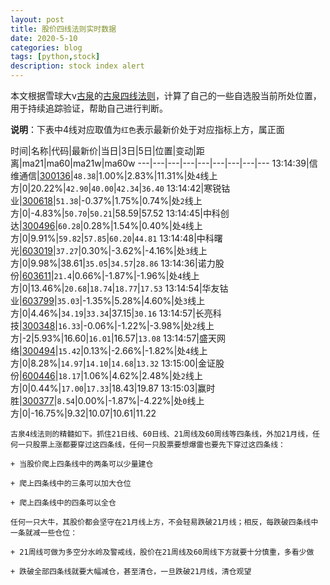 ```yaml
---
layout: post
title: 股价四线法则实时数据
date: 2020-5-10
categories: blog
tags: [python,stock]
description: stock index alert
---
```



本文根据雪球大v[古泉](https://xueqiu.com/u/7148646888)的[古泉四线法则](https://xueqiu.com/7148646888/130498192)，计算了自己的一些自选股当前所处位置，用于持续追踪验证，帮助自己进行判断。

**说明**：下表中4线对应取值为`红色`表示最新价处于对应指标上方，属正面

时间|名称|代码|最新价|当日|3日|5日|位置|变动|距离|ma21|ma60|ma21w|ma60w
---|---|---|---|---|---|---|---|---
13:14:39|信维通信|[300136](https://xueqiu.com/S/SZ300136)|`48.38`|1.00%|2.83%|11.31%|处`4`线上方|0|20.22%|`42.90`|`40.00`|`42.34`|`36.40`
13:14:42|寒锐钴业|[300618](https://xueqiu.com/S/SZ300618)|`51.38`|-0.37%|1.75%|0.74%|处`2`线上方|0|-4.83%|`50.70`|`50.21`|58.59|57.52
13:14:45|中科创达|[300496](https://xueqiu.com/S/SZ300496)|`60.28`|0.28%|1.54%|0.40%|处`4`线上方|0|9.91%|`59.82`|`57.85`|`60.20`|`44.81`
13:14:48|中科曙光|[603019](https://xueqiu.com/S/SH603019)|`37.27`|0.30%|-3.62%|-4.16%|处`3`线上方|0|9.98%|38.61|`35.05`|`34.57`|`28.86`
13:14:36|诺力股份|[603611](https://xueqiu.com/S/SH603611)|`21.4`|0.66%|-1.87%|-1.96%|处`4`线上方|0|13.46%|`20.68`|`18.74`|`18.77`|`17.53`
13:14:54|华友钴业|[603799](https://xueqiu.com/S/SH603799)|`35.03`|-1.35%|5.28%|4.60%|处`3`线上方|0|4.46%|`34.19`|`33.34`|37.15|`30.16`
13:14:57|长亮科技|[300348](https://xueqiu.com/S/SZ300348)|`16.33`|-0.06%|-1.22%|-3.98%|处`2`线上方|-2|5.93%|16.60|`16.01`|16.57|`13.08`
13:14:57|盛天网络|[300494](https://xueqiu.com/S/SZ300494)|`15.42`|0.13%|-2.66%|-1.82%|处`4`线上方|0|8.28%|`14.97`|`14.10`|`14.68`|`13.32`
13:15:00|金证股份|[600446](https://xueqiu.com/S/SH600446)|`18.17`|1.06%|4.62%|2.48%|处`2`线上方|0|0.44%|`17.00`|`17.33`|18.43|19.87
13:15:03|赢时胜|[300377](https://xueqiu.com/S/SZ300377)|`8.54`|0.00%|-1.87%|-4.22%|处`0`线上方|0|-16.75%|9.32|10.07|10.61|11.22

```
古泉4线法则的精髓如下。抓住21日线、60日线、21周线及60周线等四条线，外加21月线，任何一只股票上涨都要穿过这四条线，任何一只股票要想爆雷也要先下穿过这四条线：

+ 当股价爬上四条线中的两条可以少量建仓

+ 爬上四条线中的三条可以加大仓位

+ 爬上四条线中的四条可以全仓

任何一只大牛，其股价都会坚守在21月线上方，不会轻易跌破21月线；相反，每跌破四条线中一条就减一些仓位：

+ 21周线可做为多空分水岭及警戒线，股价在21周线及60周线下方就要十分慎重，多看少做

+ 跌破全部四条线就要大幅减仓，甚至清仓，一旦跌破21月线，清仓观望
```